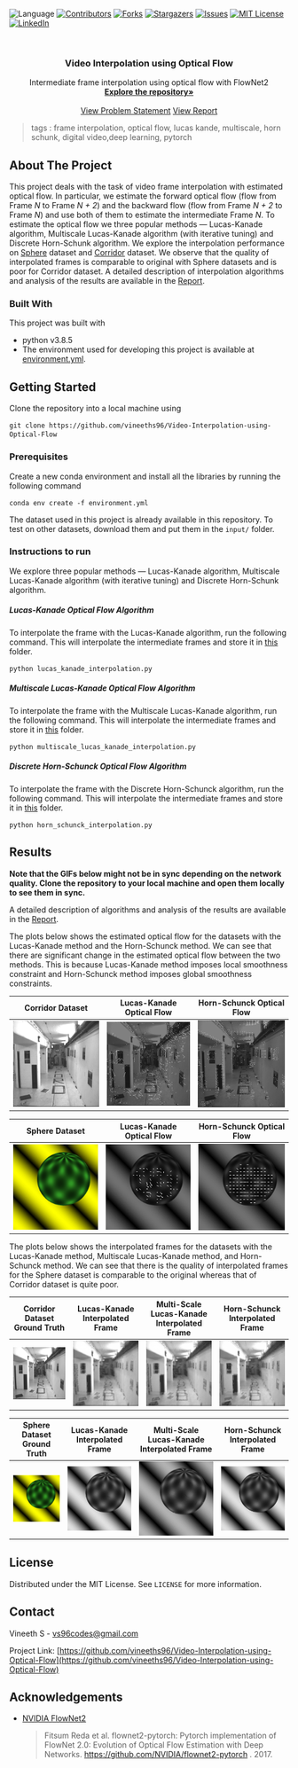 ![Language](https://img.shields.io/badge/language-python--3.8.5-blue) [![Contributors][contributors-shield]][contributors-url] [![Forks][forks-shield]][forks-url] [![Stargazers][stars-shield]][stars-url] [![Issues][issues-shield]][issues-url] [![MIT License][license-shield]][license-url] [![LinkedIn][linkedin-shield]][linkedin-url]

<!-- PROJECT LOGO -->
<br />

<p align="center">
  <h3 align="center">Video Interpolation using Optical Flow</h3>
  <p align="center">
    Intermediate frame interpolation using optical flow with FlowNet2
    <br />
    <a href=https://github.com/vineeths96/Video-Interpolation-using-Optical-Flow><strong>Explore the repository»</strong></a>
    <br />
    <br />
    <a href=https://github.com/vineeths96/Video-Interpolation-using-Optical-Flow/blob/master/Problem_Statement.pdf>View Problem Statement</a>
    <a href=https://github.com/vineeths96/Video-Interpolation-using-Optical-Flow/blob/master/results/report.pdf>View Report</a>
  </p>

</p>

> tags : frame interpolation, optical flow, lucas kande, multiscale, horn schunk, digital video,deep learning, pytorch



<!-- ABOUT THE PROJECT -->

## About The Project

This project deals with the task of video frame interpolation with estimated optical flow. In particular, we estimate the forward optical flow (flow from Frame *N* to Frame *N + 2*) and the backward flow (flow from Frame *N + 2* to Frame *N*) and use both of them to estimate the intermediate Frame *N*. To estimate the optical flow we three popular methods — Lucas-Kanade algorithm, Multiscale Lucas-Kanade algorithm (with iterative tuning) and Discrete Horn-Schunk algorithm. We explore the interpolation performance on [Sphere](./input/sphere) dataset and [Corridor](./input/corridor) dataset.  We observe that the quality of interpolated frames is comparable to original with Sphere datasets and is poor for Corridor dataset. A detailed description of interpolation algorithms and analysis of the results are available in the [Report](./results/report.pdf).



### Built With
This project was built with 

* python v3.8.5
* The environment used for developing this project is available at [environment.yml](environment.yml).



<!-- GETTING STARTED -->

## Getting Started

Clone the repository into a local machine using

```shell
git clone https://github.com/vineeths96/Video-Interpolation-using-Optical-Flow
```

### Prerequisites

Create a new conda environment and install all the libraries by running the following command

```shell
conda env create -f environment.yml
```

The dataset used in this project is already available in this repository. To test on other datasets, download them and put them in the `input/` folder.

### Instructions to run

We explore three popular methods — Lucas-Kanade algorithm, Multiscale Lucas-Kanade algorithm (with iterative tuning) and Discrete Horn-Schunk algorithm.

##### Lucas-Kanade Optical Flow Algorithm

To interpolate the frame with the Lucas-Kanade algorithm, run the following command. This will interpolate the intermediate frames and store it in [this](./results/lucas_kanade/interpolated_frames) folder.

```shell
python lucas_kanade_interpolation.py
```

##### Multiscale Lucas-Kanade Optical Flow Algorithm

To interpolate the frame with the Multiscale Lucas-Kanade algorithm, run the following command. This will interpolate the intermediate frames and store it in [this](./results/multiscale_lucas_kanade/interpolated_frames) folder.

```shell
python multiscale_lucas_kanade_interpolation.py
```

##### Discrete Horn-Schunck Optical Flow Algorithm

To interpolate the frame with the Discrete Horn-Schunck algorithm, run the following command. This will interpolate the intermediate frames and store it in [this](./results/horn_schunck/interpolated_frames) folder.

```shell
python horn_schunck_interpolation.py
```



<!-- RESULTS -->

## Results

**Note that the GIFs below might not be in sync depending on the network quality. Clone the repository to your local machine and open them locally to see them in sync.**

A detailed description of algorithms and analysis of the results are available in the [Report](./results/report.pdf).

The plots below shows the estimated optical flow for the datasets with the Lucas-Kanade method and the Horn-Schunck method. We can see that there are significant change in the estimated optical flow between the two methods.  This is because Lucas-Kanade method imposes local smoothness constraint and Horn-Schunck method imposes global smoothness constraints.

|             Corridor Dataset             |                Lucas-Kanade Optical Flow                |                Horn-Schunck Optical Flow                |
| :--------------------------------------: | :-----------------------------------------------------: | :-----------------------------------------------------: |
| ![Corridor](./results/docs/corridor.gif) | ![CorridorPT](./results/docs/corridor_lucas_kanade.gif) | ![CorridorFT](./results/docs/corridor_horn_schunck.gif) |

|            Sphere Dataset            |              Lucas-Kanade Optical Flow              |              Horn-Schunck Optical Flow              |
| :----------------------------------: | :-------------------------------------------------: | :-------------------------------------------------: |
| ![Sphere](./results/docs/sphere.gif) | ![SpherePT](./results/docs/sphere_lucas_kanade.gif) | ![SphereFT](./results/docs/sphere_horn_schunck.gif) |



The plots below shows the interpolated frames for the datasets with the Lucas-Kanade method, Multiscale Lucas-Kanade method, and Horn-Schunck method. We can see that there is the quality of interpolated frames for the Sphere dataset is comparable to the original whereas that of Corridor dataset is quite poor.

|             Corridor Dataset Ground Truth             |              Lucas-Kanade Interpolated Frame               |         Multi-Scale Lucas-Kanade Interpolated Frame          |              Horn-Schunck Interpolated Frame               |
| :---------------------------------------------------: | :--------------------------------------------------------: | :----------------------------------------------------------: | :--------------------------------------------------------: |
| ![Corridor](./results/docs/corridor_intermediate.gif) | ![CorridorPT](./results/docs/corridor_lk_interpolated.gif) | ![CorridorFT](./results/docs/corridor_mslk_interpolated.gif) | ![CorridorFT](./results/docs/corridor_hs_interpolated.gif) |

|            Sphere Dataset Ground Truth            |            Lucas-Kanade Interpolated Frame             |       Multi-Scale Lucas-Kanade Interpolated Frame        |            Horn-Schunck Interpolated Frame             |
| :-----------------------------------------------: | :----------------------------------------------------: | :------------------------------------------------------: | :----------------------------------------------------: |
| ![Sphere](./results/docs/sphere_intermediate.gif) | ![SpherePT](./results/docs/sphere_lk_interpolated.gif) | ![SphereFT](./results/docs/sphere_mslk_interpolated.gif) | ![SphereFT](./results/docs/sphere_hs_interpolated.gif) |



<!-- LICENSE -->

## License

Distributed under the MIT License. See `LICENSE` for more information.



<!-- CONTACT -->
## Contact

Vineeth S - vs96codes@gmail.com

Project Link: [https://github.com/vineeths96/Video-Interpolation-using-Optical-Flow](https://github.com/vineeths96/Video-Interpolation-using-Optical-Flow)



<!-- ACKNOWLEDGEMENTS -->
## Acknowledgements

* [NVIDIA FlowNet2](https://github.com/NVIDIA/flownet2-pytorch)

  > Fitsum Reda et al. flownet2-pytorch: Pytorch implementation of FlowNet 2.0: Evolution of Optical Flow Estimation
  > with Deep Networks. https://github.com/NVIDIA/flownet2-pytorch . 2017.



<!-- MARKDOWN LINKS & IMAGES -->
<!-- https://www.markdownguide.org/basic-syntax/#reference-style-links -->

[contributors-shield]: https://img.shields.io/github/contributors/vineeths96/Video-Interpolation-using-Optical-Flow.svg?style=flat-square
[contributors-url]: https://github.com/vineeths96/Video-Interpolation-using-Optical-Flow/graphs/contributors
[forks-shield]: https://img.shields.io/github/forks/vineeths96/Video-Interpolation-using-Optical-Flow.svg?style=flat-square
[forks-url]: https://github.com/vineeths96/Video-Interpolation-using-Optical-Flow/network/members
[stars-shield]: https://img.shields.io/github/stars/vineeths96/Video-Interpolation-using-Optical-Flow.svg?style=flat-square
[stars-url]: https://github.com/vineeths96/Video-Interpolation-using-Optical-Flow/stargazers
[issues-shield]: https://img.shields.io/github/issues/vineeths96/Video-Interpolation-using-Optical-Flow.svg?style=flat-square
[issues-url]: https://github.com/vineeths96/Video-Interpolation-using-Optical-Flow/issues
[license-shield]: https://img.shields.io/badge/License-MIT-yellow.svg
[license-url]: https://github.com/vineeths96/Video-Interpolation-using-Optical-Flow/blob/master/LICENSE
[linkedin-shield]: https://img.shields.io/badge/-LinkedIn-black.svg?style=flat-square&logo=linkedin&colorB=555
[linkedin-url]: https://linkedin.com/in/vineeths

